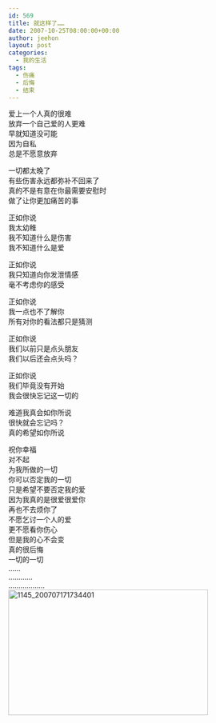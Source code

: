 ```yaml
---
id: 569
title: 就这样了……
date: 2007-10-25T08:00:00+00:00
author: jeehon
layout: post
categories:
  - 我的生活
tags:
  - 伤痛
  - 后悔
  - 结束
---
```

爱上一个人真的很难  
放弃一个自己爱的人更难  
早就知道没可能  
因为自私  
总是不愿意放弃

一切都太晚了  
有些伤害永远都弥补不回来了  
真的不是有意在你最需要安慰时  
做了让你更加痛苦的事

正如你说  
我太幼稚  
我不知道什么是伤害  
我不知道什么是爱

正如你说  
我只知道向你发泄情感  
毫不考虑你的感受

正如你说  
我一点也不了解你  
所有对你的看法都只是猜测

正如你说  
我们以前只是点头朋友  
我们以后还会点头吗？

正如你说  
我们毕竟没有开始  
我会很快忘记这一切的

难道我真会如你所说  
很快就会忘记吗？  
真的希望如你所说

祝你幸福  
对不起  
为我所做的一切  
你可以否定我的一切  
只是希望不要否定我的爱  
因为我真的是很爱很爱你  
再也不去烦你了  
不愿乞讨一个人的爱  
更不愿看你伤心  
但是我的心不会变  
真的很后悔  
一切的一切  
……  
…………  
………………  
<img height="251" alt="1145_200707171734401" src="http://images.blogcn.com/2007/10/25/5/yangerjeehon,20071025173407939.jpg" width="399" border="0" />